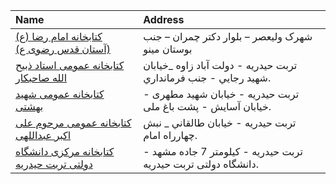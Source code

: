 | Name                                                                                                                       | Address                                                          |
|:---------------------------------------------------------------------------------------------------------------------------|:-----------------------------------------------------------------|
| [کتابخانه امام رضا (ع) (آستان قدس رضوی ع)](https://lib.ir/fa/library/514/کتابخانه-امام-رضا-ع--آستان-قدس-رضوی-ع/search/)    | شهرک ولیعصر – بلوار دکتر چمران – جنب بوستان مینو                 |
| [كتابخانه عمومی استاد ذبیح الله صاحبكار](https://lib.ir/fa/library/419/كتابخانه-عمومی-استاد-ذبیح-الله-صاحبكار/search/)     | تربت حیدریه - دولت آباد زاوه _خيابان شهيد رجايي - جنب فرمانداري. |
| [كتابخانه عمومی شهید بهشتی](https://lib.ir/fa/library/423/كتابخانه-عمومی-شهید-بهشتی/search/)                               | تربت حیدریه - خيابان شهید مطهرى - خيابان آسايش - پشت باغ ملى.    |
| [كتابخانه عمومی مرحوم علی اكبر عبداللهی](https://lib.ir/fa/library/420/كتابخانه-عمومی-مرحوم-علی-اكبر-عبداللهی/search/)     | تربت حیدریه - خيابان طالقاني _ نبش چهارراه امام.                 |
| [کتابخانه مرکزی دانشگاه دولتی تربت حیدریه](https://lib.ir/fa/library/736/کتابخانه-مرکزی-دانشگاه-دولتی-تربت-حیدریه/search/) | تربت حیدریه - کیلومتر 7 جاده مشهد - دانشگاه دولتی تربت حیدریه.   |